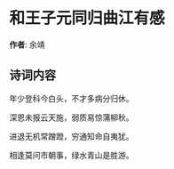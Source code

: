 # 和王子元同归曲江有感

**作者**: 余靖

## 诗词内容

年少登科今白头，不才多病分归休。

深恩未报云天施，弱质易惊蒲柳秋。

进退无机常蹭蹬，穷通知命自夷犹。

相逢莫问市朝事，绿水青山是胜游。

